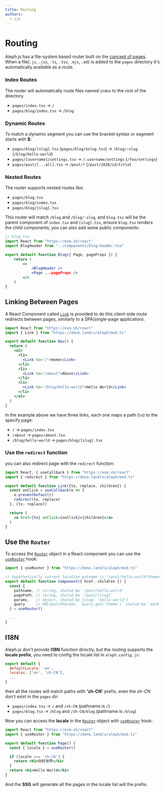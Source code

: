 ```yaml
---
title: Routing
authors:
  - ije
---
```


# Routing

Aleph.js has a file-system based router built on the [concept of pages](/docs/basic-features/pages).
<br>
When a file(`.js`, `.jsx`, `.ts`, `.tsx`, `.mjs`, `.md`) is added to the `pages` directory it's automatically available as a route.

### Index Routes

The router will automatically route files named `index` to the root of the directory.

- `pages/index.tsx` → `/`
- `pages/blog/index.tsx` → `/blog`

### Dynamic Routes

To match a dynamic segment you can use the bracket syntax or segment starts with **$**:

- `pages/blog/[slug].tsx` (`pages/blog/$slug.tsx`) → `/blog/:slug` (`/blog/hello-world`)
- `pages/[username]/settings.tsx` → `/:username/settings` (`/foo/settings`)
- `pages/post/[...all].tsx` → `/post/*` (`/post/2020/id/title`)

### Nested Routes

The router supports nested routes like:

- `pages/blog.tsx`
- `pages/blog/index.tsx`
- `pages/blog/[slug].tsx`

This router will match `/blog` and `/blog/:slug`, and `blog.tsx` will be the parent component of `index.tsx` and `[slug].tsx`, ensure `blog.tsx` renders the child components, you can also add some public components:

```jsx
// blog.tsx
import React from "https://esm.sh/react"
import BlogHeader from "../components/blog-header.tsx"

export default function Blog({ Page, pageProps }) {
    return (
        <>
            <BlogHeader />
            <Page ...pageProps />
        </>
    )
}
```

## Linking Between Pages

A React Component called [`Link`](/docs/api-reference/mod.ts#Link) is provided to do this client-side route redirects between pages, similarly to a SPA(single-page application).

```jsx
import React from "https://esm.sh/react"
import { Link } from "https://deno.land/x/aleph/mod.ts"

export default function Nav() {
  return (
    <ul>
      <li>
        <Link to="/">Home</Link>
      </li>
      <li>
        <Link to="/about">About</Link>
      </li>
      <li>
        <Link to="/blog/hello-world">Hello World</Link>
      </li>
    </ul>
  )
}
```

In the example above we have three links, each one maps a path (`to`) to the specify page:

- `/` → `pages/index.tsx`
- `/about` → `pages/about.tsx`
- `/blog/hello-world` → `pages/blog/[slug].tsx`

### Use the `redirect` function
you can also redirect page with the `redirect` function:

```jsx
import React, { useCallback } from "https://esm.sh/react"
import { redirect } from "https://deno.land/x/aleph/mod.ts"

export default function Link({to, replace, children}) {
  const onClick = useCallback(e => {
    e.preventDefault()
    redirect(to, replace)
  }, [to, replace])

  return (
    <a href={to} onClick={onClick}>{children}</a>
  )
}
```

## Use the `Router`

To access the [`Router`](/docs/api-reference/types.ts/#RouterURL) object in a React component you can use the [`useRouter`](/docs/api-reference/mod.ts#useRouter) hook:

```jsx
import { useRouter } from "https://deno.land/x/aleph/mod.ts"

// hypothetically current location patname is '/post/hello-world?theme=dark'
export default function Component({ href, children }) {
  const {
    pathname, // string, sholud be '/post/hello-world'
    pagePath, // string, sholud be '/post/[slug]'
    params,   // object, sholud be {slug: 'hello-world'}
    query     // URLSearchParams, `query.get('theme')` sholud be 'dark'
  } = useRouter()

  ...
}
```

## I18N

Aleph.js don't provide **I18N** function directly, but the routing supports the **locale prefix**, you need to config the locale list in `aleph.config.js`:

```javascript
export default {
  defaultLocale: 'en',
  locales: ['en', 'zh-CN'],
  ...
}
```

then all the routes will match paths with **'zh-CN'** prefix, even the *zh-CN* don't exist in the `pages` dir:

- `pages/index.tsx` →  `/` and `/zh-CN` (pathname is `/`)
- `pages/blog.tsx` →  `/blog` and `/zh-CN/blog` (pathname is `/blog`)

Now you can access the **locale** in the [`Router`](/docs/api-reference/types.ts/#RouterURL) object with [`useRouter`](/docs/api-reference/mod.ts#useRouter) hook:

```jsx
import React from "https://esm.sh/react"
import { useRouter } from "https://deno.land/x/aleph/mod.ts"

export default function Page() {
  const { locale } = useRouter()

  if (locale === 'zh-CN') {
    return <h1>你好世界</h1>
  }
  return <h1>Hello World</h1>
}
```

And the **SSG** will generate all the pages in the locale list will the prefix.
